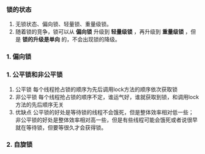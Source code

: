 ### 锁的状态
1. 无锁状态、偏向锁、轻量锁、重量级锁。
1. 随着锁的竞争，锁可以从 **偏向锁** 升级到 **轻量级锁** ，再升级到 **重量级锁** ，但是 **锁的升级是单向** 的，不会出现锁的降级。

### 1. 偏向锁


### 1. 公平锁和非公平锁
1. 公平锁
    每个线程抢占锁的顺序为先后调用lock方法的顺序依次获取锁
1. 非公平锁
    每个线程抢占锁的顺序不定，谁运气好，谁就获取到锁，和调用lock方法的先后顺序无关
1. 优缺点
    公平锁的好处是等待锁的线程不会饿死，但是整体效率相对低一些；
    非公平锁的好处是整体效率相对高一些，但是有些线程可能会饿死或者说很早就在等待锁，但要等很久才会获得锁。

### 2. 自旋锁
